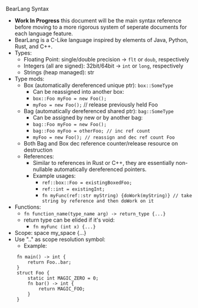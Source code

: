 BearLang Syntax 
- **Work In Progress** this document will be the main syntax reference before moving to a more rigorous system of seperate documents for each language feature.
- BearLang is a C-Like language inspired by elements of Java, Python, Rust, and C++.
- Types:
    - Floating Point: single/double precision -> `flt` or `doub`, respectively 
    - Integers (all are signed): 32bit/64bit -> `int` or `long`, respectively 
    - Strings (heap managed): str 
- Type mods:
    - Box (automatically dereferenced unique ptr): `box::SomeType`
        - Can be reassigned into another box:
        - `box::Foo myFoo = new Foo();`
        - `myFoo = new Foo();` // release previously held Foo
    - Bag (automatically dereferenced shared ptr): `bag::SomeType`
        - Can be assigned by new or by another bag:
        - `bag::Foo myFoo = new Foo();`
        - `bag::Foo myFoo = otherFoo; // inc ref count`
        - `myFoo = new Foo(); // reassign and dec ref count Foo`
    - Both Bag and Box dec reference counter/release resource on destruction
    - References:
        - Similar to references in Rust or C++, they are essentially non-nullable automatically dereferenced pointers. 
        - Example usages: 
            - `ref::box::Foo = existingBoxedFoo;`
            - `ref::int = existingInt;`
            - `fn myFunc(ref::str myString) {doWork(myString)} // take string by reference and then doWork on it`
- Functions: 
    - `fn function_name(type_name arg) -> return_type {...}`
    - return type can be elided if it's void:
        - `fn myFunc (int x) {...}`
- Scope:
    space my_space {...}
- Use ".." as scope resolution symbol:
    - Example:
```
    fn main() -> int {
        return Foo..bar;
    }
    struct Foo {
        static int MAGIC_ZERO = 0; 
        fn bar() -> int {
            return MAGIC_FOO;
        }
    }
```

